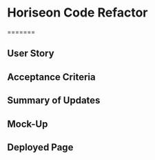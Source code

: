 # Horiseon Code Refactor
=======
## User Story

## Acceptance Criteria

## Summary of Updates

## Mock-Up

## Deployed Page


